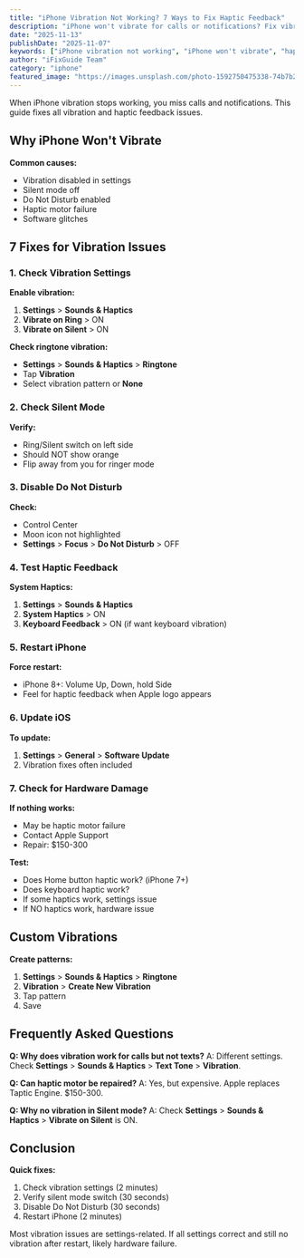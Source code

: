 ```yaml
---
title: "iPhone Vibration Not Working? 7 Ways to Fix Haptic Feedback"
description: "iPhone won't vibrate for calls or notifications? Fix vibration and haptic feedback issues with our complete troubleshooting guide."
date: "2025-11-13"
publishDate: "2025-11-07"
keywords: ["iPhone vibration not working", "iPhone won't vibrate", "haptic feedback broken", "fix iPhone vibration", "vibrate not working"]
author: "iFixGuide Team"
category: "iphone"
featured_image: "https://images.unsplash.com/photo-1592750475338-74b7b21085ab?w=1200&q=80"
---
```


When iPhone vibration stops working, you miss calls and notifications. This guide fixes all vibration and haptic feedback issues.

## Why iPhone Won't Vibrate

**Common causes:**
- Vibration disabled in settings
- Silent mode off
- Do Not Disturb enabled
- Haptic motor failure
- Software glitches

## 7 Fixes for Vibration Issues

### 1. Check Vibration Settings

**Enable vibration:**
1. **Settings** > **Sounds & Haptics**
2. **Vibrate on Ring** > ON
3. **Vibrate on Silent** > ON

**Check ringtone vibration:**
- **Settings** > **Sounds & Haptics** > **Ringtone**
- Tap **Vibration**
- Select vibration pattern or **None**

### 2. Check Silent Mode

**Verify:**
- Ring/Silent switch on left side
- Should NOT show orange
- Flip away from you for ringer mode

### 3. Disable Do Not Disturb

**Check:**
- Control Center
- Moon icon not highlighted
- **Settings** > **Focus** > **Do Not Disturb** > OFF

### 4. Test Haptic Feedback

**System Haptics:**
1. **Settings** > **Sounds & Haptics**
2. **System Haptics** > ON
3. **Keyboard Feedback** > ON (if want keyboard vibration)

### 5. Restart iPhone

**Force restart:**
- iPhone 8+: Volume Up, Down, hold Side
- Feel for haptic feedback when Apple logo appears

### 6. Update iOS

**To update:**
1. **Settings** > **General** > **Software Update**
2. Vibration fixes often included

### 7. Check for Hardware Damage

**If nothing works:**
- May be haptic motor failure
- Contact Apple Support
- Repair: $150-300

**Test:**
- Does Home button haptic work? (iPhone 7+)
- Does keyboard haptic work?
- If some haptics work, settings issue
- If NO haptics work, hardware issue

## Custom Vibrations

**Create patterns:**
1. **Settings** > **Sounds & Haptics** > **Ringtone**
2. **Vibration** > **Create New Vibration**
3. Tap pattern
4. Save

## Frequently Asked Questions

**Q: Why does vibration work for calls but not texts?**
A: Different settings. Check **Settings** > **Sounds & Haptics** > **Text Tone** > **Vibration**.

**Q: Can haptic motor be repaired?**
A: Yes, but expensive. Apple replaces Taptic Engine. $150-300.

**Q: Why no vibration in Silent mode?**
A: Check **Settings** > **Sounds & Haptics** > **Vibrate on Silent** is ON.

## Conclusion

**Quick fixes:**
1. Check vibration settings (2 minutes)
2. Verify silent mode switch (30 seconds)
3. Disable Do Not Disturb (30 seconds)
4. Restart iPhone (2 minutes)

Most vibration issues are settings-related. If all settings correct and still no vibration after restart, likely hardware failure.
